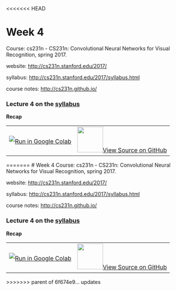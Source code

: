 <<<<<<< HEAD
# Week 4
Course: cs231n - CS231n: Convolutional Neural Networks for Visual Recognition, spring 2017.

website: http://cs231n.stanford.edu/2017/

syllabus: http://cs231n.stanford.edu/2017/syllabus.html

course notes: http://cs231n.github.io/

### Lecture 4 on the <a href='http://cs231n.stanford.edu/2017/syllabus.html'>syllabus<a/> 






**Recap**
<table align="center">
  <td align="center"><a target="_blank" href="https://colab.research.google.com/github/ldfrancis/cohort3-resources/blob/master/Intermediate/notebooks/AI6Lagos_DL_week4.ipynb">
        <img src="http://introtodeeplearning.com/images/colab/colab.png?v2.0"  style="padding-bottom:5px;" />Run in Google Colab</a></td>
  <td align="center"><a target="_blank" href="https://github.com/ldfrancis/cohort3-resources/blob/master/Intermediate/notebooks/AI6Lagos_DL_week4.ipynb">
        <img src="http://introtodeeplearning.com/images/colab/github.png"  height="70px" style="padding-bottom:5px;"  />View Source on GitHub</a></td>
</table>
=======
# Week 4
Course: cs231n - CS231n: Convolutional Neural Networks for Visual Recognition, spring 2017.

website: http://cs231n.stanford.edu/2017/

syllabus: http://cs231n.stanford.edu/2017/syllabus.html

course notes: http://cs231n.github.io/

### Lecture 4 on the <a href='http://cs231n.stanford.edu/2017/syllabus.html'>syllabus<a/> 






**Recap**
<table align="center">
  <td align="center"><a target="_blank" href="https://colab.research.google.com/github/ldfrancis/cohort3-resources/blob/master/Intermediate/notebooks/AI6Lagos_DL_week4.ipynb">
        <img src="http://introtodeeplearning.com/images/colab/colab.png?v2.0"  style="padding-bottom:5px;" />Run in Google Colab</a></td>
  <td align="center"><a target="_blank" href="https://github.com/ldfrancis/cohort3-resources/blob/master/Intermediate/notebooks/AI6Lagos_DL_week4.ipynb">
        <img src="http://introtodeeplearning.com/images/colab/github.png"  height="70px" style="padding-bottom:5px;"  />View Source on GitHub</a></td>
</table>
>>>>>>> parent of 6f674e9... updates
